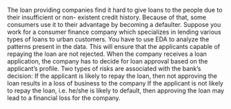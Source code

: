 The loan providing companies find it hard to give loans to the people due to their insufficient or non-
existent credit history. Because of that, some consumers use it to their advantage by becoming a 
defaulter. Suppose you work for a consumer finance company which specializes in lending various types of loans to urban customers. You have to use EDA to analyze the patterns present in the data. This will ensure that the applicants capable of repaying the loan are not rejected. 
 When the company receives a loan application, the company has to decide for loan approval based on the applicant’s profile. Two types of risks are associated with the bank’s decision: 
If the applicant is likely to repay the loan, then not approving the loan results in a loss of business to the company 
If the applicant is not likely to repay the loan, i.e. he/she is likely to default, then approving the loan may lead to a financial loss for the company.
